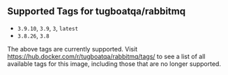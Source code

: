## Supported Tags for tugboatqa/rabbitmq

* `3.9.10`, `3.9`, `3`, `latest`
* `3.8.26`, `3.8`

The above tags are currently supported. Visit https://hub.docker.com/r/tugboatqa/rabbitmq/tags/ to see a list of all available tags for this image, including those that are no longer supported.
